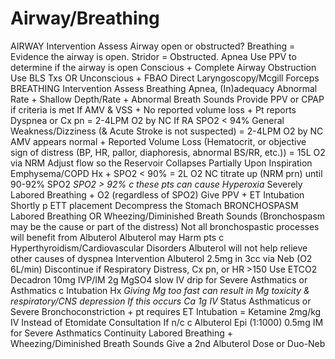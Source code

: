 # Airway/Breathing

AIRWAY
Intervention
Assess Airway open or obstructed?
Breathing = Evidence the airway is open.
Stridor = Obstructed.
Apnea  Use PPV to determine if the airway is open
Conscious + Complete Airway Obstruction  Use BLS Txs
OR
Unconscious + FBAO  Direct Laryngoscopy/Mcgill Forceps
BREATHING
Intervention
Assess Breathing  Apnea, (In)adequacy
Abnormal Rate + Shallow Depth/Rate + Abnormal Breath Sounds  Provide PPV or CPAP if criteria is met
If AMV & VSS + No reported volume loss + Pt reports Dyspnea or Cx pn = 2-4LPM O2 by NC If RA SPO2 < 94%
General Weakness/Dizziness (& Acute Stroke is not suspected) = 2-4LPM O2 by NC
AMV appears normal + Reported Volume Loss (Hematocrit, or objective sign of distress (BP, HR, pallor, diaphoresis, abnormal BS/RR, etc.))
= 15L O2 via NRM
Adjust flow so the Reservoir Collapses Partially Upon Inspiration
Emphysema/COPD Hx + SPO2 < 90%
= 2L O2 NC  titrate up (NRM prn) until 90-92% SPO2
*SPO2 > 92% c these pts can cause Hyperoxia*
Severely Labored Breathing + O2 (regardless of SPO2)  Give PPV + ET Intubation
Shortly p ETT placement  Decompress the Stomach
BRONCHOSPASM
Labored Breathing OR Wheezing/Diminished Breath Sounds
(Bronchospasm may be the cause or part of the distress)
Not all bronchospastic processes will benefit from Albuterol
Albuterol may Harm pts c  Hyperthyroidism/Cardiovascular Disorders
Albuterol will not help relieve other causes of dyspnea
Intervention
Albuterol 2.5mg in 3cc via Neb    (O2  6L/min)
Discontinue if  Respiratory Distress, Cx pn, or HR >150
Use ETCO2
Decadron 10mg IVP/IM
2g MgSO4 slow IV drip for Severe Asthmatics or Asthmatics c Intubation Hx
*Giving Mg too fast can result in Mg toxicity & respiratory/CNS depression
If this occurs  Ca 1g IV*
Status Asthmaticus or Severe Bronchoconstriction + pt requires ET Intubation
= Ketamine 2mg/kg IV  Instead of Etomidate
Consultation
If n/c c Albuterol  Epi (1:1000) 0.5mg IM for Severe Asthmatics
Continuity
Labored Breathing + Wheezing/Diminished Breath Sounds  Give a 2nd Albuterol Dose or Duo-Neb
